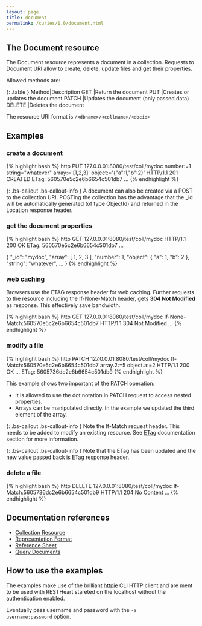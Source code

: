 ```yaml
---
layout: page
title: document
permalink: /curies/1.0/document.html
---
```


## The Document resource

The Document resource represents a document in a collection.
Requests to Document URI allow to create, delete, update files and get their properties.

Allowed methods are:

{: .table }
Method|Description
GET	|Return the document
PUT	|Creates or updates the document
PATCH	|Updates the document (only passed data)
DELETE	|Deletes the document

The resource URI format is <code>/&lt;dbname&gt;/&lt;collname&gt;/&lt;docid&gt;</code>

## Examples

### create a document

{% highlight bash %}
http PUT 127.0.0.01:8080/test/coll/mydoc number:=1 string="whatever" array:='[1,2,3]' object:='{"a":1,"b":2}'
HTTP/1.1 201 CREATED
ETag: 560570e5c2e6b6654c501db7
...
{% endhighlight %}

{: .bs-callout .bs-callout-info }
A document can also be created via a POST to the collection URI. POSTing the collection has the
advantage that the  _id will be automatically generated (of type ObjectId) and returned in the Location response header.

### get the document properties

{% highlight bash %}
http GET 127.0.0.01:8080/test/coll/mydoc
HTTP/1.1 200 OK
ETag: 560570e5c2e6b6654c501db7
...

{
    "_id": "mydoc", 
    "array": [
        1, 
        2, 
        3
    ], 
    "number": 1, 
    "object": {
        "a": 1, 
        "b": 2
    }, 
    "string": "whatever",
    ...
}
{% endhighlight %}

### web caching

Browsers use the ETAG response header for web caching. 
Further requests to the resource including the If-None-Match header, gets **304 Not Modified** as response.
This effectively save bandwidth.

{% highlight bash %}
http GET 127.0.0.01:8080/test/coll/mydoc If-None-Match:560570e5c2e6b6654c501db7
HTTP/1.1 304 Not Modified
...
{% endhighlight %}

### modify a file

{% highlight bash %}
http PATCH 127.0.0.01:8080/test/coll/mydoc If-Match:560570e5c2e6b6654c501db7 array.2:=5 object.a:=2
HTTP/1.1 200 OK
...
ETag: 5605736dc2e6b6654c501db9
{% endhighlight %}

This example shows two important of the PATCH operation:

* It is allowed to use the dot notation in PATCH request to access nested properties.
* Arrays can be manipulated directly. In the example we updated the third element of the array.

{: .bs-callout .bs-callout-info }
Note the If-Match request header. This needs to be added to modify an existing resource. 
See [ETag](https://softinstigate.atlassian.net/wiki/x/hICM) documentation section for more information.

{: .bs-callout .bs-callout-info }
Note that the ETag has been updated and the new value passed back is ETag response header.

### delete a file

{% highlight bash %}
http DELETE 127.0.0.01:8080/test/coll/mydoc If-Match:5605736dc2e6b6654c501db9
HTTP/1.1 204 No Content
...
{% endhighlight %}

## Documentation references

* [Collection Resource](coll.html)
* <a href="https://softinstigate.atlassian.net/wiki/x/UICM" target="_blank">Representation Format</a>
* <a href="https://softinstigate.atlassian.net/wiki/x/SoCM" target="_blank">Reference Sheet</a>
* <a href="https://softinstigate.atlassian.net/wiki/x/XACk" target="_blank">Query Documents</a>

## How to use the examples
The examples make use of the brilliant [httpie](https://github.com/jkbrzt/httpie) CLI HTTP client and are ment to be used with RESTHeart stareted on the localhost without the authentication enabled.

Eventually pass username and password with the <code>-a username:password</code> option.